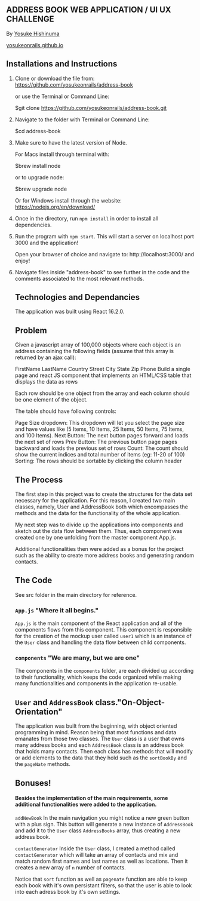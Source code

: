 
## ADDRESS BOOK WEB APPLICATION / UI UX CHALLENGE

By [Yosuke Hishinuma](mailto:yosukeonrails@gmail.com)

[yosukeonrails.github.io](https://github.com/yosukeonrails)

## Installations and Instructions

1. Clone or download the file from:
   https://github.com/yosukeonrails/address-book

   or use the Terminal or Command Line:

   $git clone https://github.com/yosukeonrails/address-book.git

2. Navigate to the folder with Terminal or Command Line:

   $cd address-book

3. Make sure to have the latest version of Node.
 
   For Macs install through terminal with:

   $brew install node

   or to upgrade node:

   $brew upgrade node 

   Or for Windows install through the website:
   https://nodejs.org/en/download/

4. Once in the directory, run `npm install` in order to install all dependencies. 
   
5. Run the program with `npm start`. This will start a server on localhost port 3000 and the application!

   Open your browser of choice and navigate to: http://localhost:3000/ and enjoy!

8. Navigate files inside "address-book" to see further in the code and the comments associated to the most relevant methods.


   ## Technologies and Dependancies 

   The application was built using React 16.2.0.

   ## Problem

   Given a javascript array of 100,000 objects where each object is an address containing the following fields (assume that this array is returned by an ajax call):

   FirstName
   LastName
   Country
   Street
   City
   State
   Zip
   Phone
   Build a single page and react JS component that implements an HTML/CSS table that displays the data as rows

   Each row should be one object from the array and each column should be one element of the object.

   The table should have following controls:

   Page Size dropdown: This dropdown will let you select the page size and have values like (5 Items, 10 Items, 25 Items, 50 Items, 75 Items, and 100 Items).
   Next Button: The next button pages forward and loads the next set of rows
   Prev Button: The previous button page pages backward and loads the previous set of rows
   Count: The count should show the current indices and total number of items (eg: 11-20 of 100)
   Sorting: The rows should be sortable by clicking the column header

   ## The Process

   The first step in this project was to create the structures for the data set necessary for the application. For this reason, I created two main classes, namely, User and AddressBook both which encompasses the methods and the data for the functionality of the whole application.

   My next step was to divide up the applications into components and sketch out the data flow between them. Thus, each component was created one by one unfolding from the master component App.js. 

   Additional functionalities then were added as a bonus for the project such as the ability to create more address books and generating random contacts.


   ## The Code

   See src folder in the main directory for reference.

   ### `App.js`  "Where it all begins."

   `App.js` is the main component of the React application and all of the components flows from this component.
   This component is responsible for the creation of the mockup user called `user1` which is an instance of the `User` class and handling the data flow between child components. 


   ### `components` "We are many, but we are one"  

   The components in the `components` folder, are each divided up according to their functionality, which keeps the code organized while making many functionalities and components in the application re-usable. 

   ## `User` and `AddressBook` class."On-Object-Orientation"

   The application was built from the beginning, with object oriented programming in mind. Reason being that most functions and data emanates from those two classes.
   The `User` class is a user that owns many address books and each `AddressBook` class is an address book that holds many contacts. Then each class has methods that will modify or add elements to the data that they hold such as the `sortBookBy` and the `pageNate` methods.


   ## Bonuses!

   #### Besides the implementation of the main requirements, some additional functionalities were added to the application.

   `addNewBook`
   In the main navigation you might notice a new green button with a plus sign. This button will generate a new instance of `AddressBook` and add it to the `User` class `AddressBooks` array, thus creating a new address book.

   `contactGenerator`
   Inside the `User` class, I created a method called `contactGenerator` which will take an array of contacts and mix and match random first names and last names as well as locations. Then it creates a new array of `n` number of contacts.

   Notice that `sort` function as well as `pagenate` function are able to keep each book with it's own persistant filters, so that 
   the user is able to look into each adress book by it's own settings.

   



